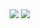 <img src="https://github.com/user-attachments/assets/71aa4191-62b7-43ca-b9e9-8aa428ddd844">
<img src="https://github.com/user-attachments/assets/699d7b5f-65e2-456d-99f6-4a4ec722dacc">
